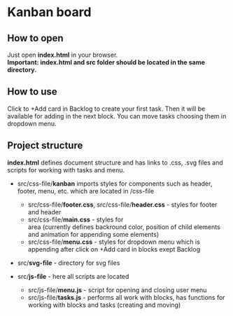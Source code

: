# Kanban board <br>
## How to open <br>
Just open **index.html** in your browser. <br>
**Important: index.html and src folder should be located in the same directory.** <br>
## How to use <br>
Click to +Add card in Backlog to create your first task. Then it will be available for adding in the next block. You can move tasks choosing them in dropdown menu. <br>
## Project structure <br>
**index.html** defines document structure and has links to .css, .svg files and scripts for working with tasks and menu. <br>
* src/css-file/**kanban** imports styles for components such as header, footer, menu, etc. which are located in /css-file <br>
  * src/css-file/**footer.css**, src/css-file/**header.css** - styles for footer and header <br>
  * src/css-file/**main.css** - styles for <main></main> area (currently defines backround color, position of child elements and animation for appending some elements) <br>
  * src/css-file/**menu.css** - styles for dropdown menu which is appending after click on +Add card in blocks exept Backlog <br>

* src/**svg-file** - directory for svg files <br>
* src/**js-file** - here all scripts are located <br>
  * src/js-file/**menu.js** - script for opening and closing user menu <br>
  * src/js-file/**tasks.js** - performs all work with blocks, has functions for working with blocks and tasks (creating and moving) <br>
